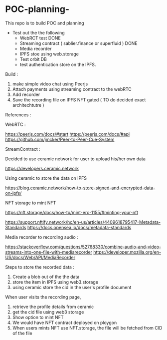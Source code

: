 # POC-planning-

This repo is to build POC and planning

- Test out the the following
  - WebRCT test DONE
  - Streaming contract ( sablier.finance or superfluid ) DONE
  - Media recorder
  - IPFS stoe using web.storage
  - Test orbit DB
  - test authentication store on the IPFS.

Build :

1. make simple video chat using Peerjs
2. Attach payments using streaming contract to the webRTC
3. Add recorder
4. Save the recording file on IPFS NFT gated ( TO do decided exact architechtutre )

References :

WebRTC :

https://peerjs.com/docs/#start
https://peerjs.com/docs/#api
https://github.com/jmcker/Peer-to-Peer-Cue-System

StreamContract :

Decided to use ceramic network for user to upload his/her own data

https://developers.ceramic.network

Using ceramic to store the data on IPFS

https://blog.ceramic.network/how-to-store-signed-and-encrypted-data-on-ipfs/

NFT storage to mint NFT

https://nft.storage/docs/how-to/mint-erc-1155/#minting-your-nft

https://support.nftify.network/hc/en-us/articles/4409618795417-Metadata-Standards
https://docs.opensea.io/docs/metadata-standards

Media recorder to recording audio :

https://stackoverflow.com/questions/52768330/combine-audio-and-video-streams-into-one-file-with-mediarecorder
https://developer.mozilla.org/en-US/docs/Web/API/MediaRecorder

Steps to store the recorded data :

1. Create a blob out of the the data
2. store the item in IPFS using web3.storage
3. using ceramic store the cid in the user's profile document

When user visits the recording page,

1. retrieve the profile details from ceramic
2. get the cid file using web3 storage
3. Show option to mint NFT
4. We would have NFT contract deployed on ploygon
5. When users mints NFT use NFT.storage, the file will be fetched from CID of the file
